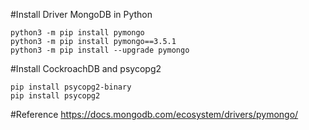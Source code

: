#Install Driver MongoDB in Python
```
python3 -m pip install pymongo
python3 -m pip install pymongo==3.5.1
python3 -m pip install --upgrade pymongo
```
#Install CockroachDB and psycopg2
```
pip install psycopg2-binary
pip install psycopg2

```
#Reference
https://docs.mongodb.com/ecosystem/drivers/pymongo/